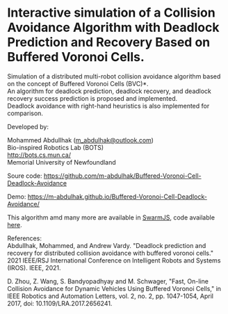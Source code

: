 # Interactive simulation of a Collision Avoidance Algorithm with Deadlock Prediction and Recovery Based on Buffered Voronoi Cells. 

Simulation of a distributed multi-robot collision avoidance algorithm based on the concept of Buffered Voronoi Cells (BVC)*.\
An algorithm for deadlock prediction, deadlock recovery, and deadlock recovery success prediction is proposed and implemented.\
Deadlock avoidance with right-hand heuristics is also implemented for comparison.

Developed by:

Mohammed Abdullhak (m_abdulhak@outlook.com)\
Bio-inspired Robotics Lab (BOTS)\
http://bots.cs.mun.ca/ \
Memorial University of Newfoundland

Soure code: https://github.com/m-abdulhak/Buffered-Voronoi-Cell-Deadlock-Avoidance

Demo: https://m-abdulhak.github.io/Buffered-Voronoi-Cell-Deadlock-Avoidance/ 

This algorithm amd many more are available in [SwarmJS](https://m-abdulhak.github.io/SwarmJS), code available [here](https://github.com/m-abdulhak/SwarmJS).

References:\
Abdullhak, Mohammed, and Andrew Vardy. "Deadlock prediction and recovery for distributed collision avoidance with buffered voronoi cells." 2021 IEEE/RSJ International Conference on Intelligent Robots and Systems (IROS). IEEE, 2021.

D. Zhou, Z. Wang, S. Bandyopadhyay and M. Schwager, "Fast, On-line Collision Avoidance for Dynamic Vehicles Using Buffered Voronoi Cells," in IEEE Robotics and Automation Letters, vol. 2, no. 2, pp. 1047-1054, April 2017, doi: 10.1109/LRA.2017.2656241.
